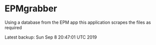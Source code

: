 # EPMgrabber
Using a database from the EPM app this application scrapes the files as required


Latest backup: Sun Sep 8 20:47:01 UTC 2019
